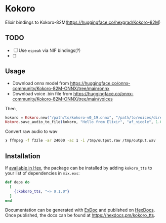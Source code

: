 # Kokoro

Elixir bindings to Kokoro-82M(https://huggingface.co/hexgrad/Kokoro-82M)

## TODO
- [ ] Use `espeak` via NIF bindings(?)
- [ ] 

## Usage

- Download onnx model from https://huggingface.co/onnx-community/Kokoro-82M-ONNX/tree/main/onnx
- Download voice .bin file from https://huggingface.co/onnx-community/Kokoro-82M-ONNX/tree/main/voices

Then,

```elixir
kokoro = Kokoro.new("/path/to/kokoro-v0_19.onnx", "/path/to/voices/directory")
Kokoro.save_audio_to_file(kokoro, "Hello from Elixir", "af_nicole", 1.0, "/tmp/output.raw")
```

Convert raw audio to wav

```sh
❯ ffmpeg -f f32le -ar 24000 -ac 1 -i /tmp/output.raw /tmp/output.wav
```

## Installation

If [available in Hex](https://hex.pm/docs/publish), the package can be installed
by adding `kokoro_tts` to your list of dependencies in `mix.exs`:

```elixir
def deps do
  [
    {:kokoro_tts, "~> 0.1.0"}
  ]
end
```

Documentation can be generated with [ExDoc](https://github.com/elixir-lang/ex_doc)
and published on [HexDocs](https://hexdocs.pm). Once published, the docs can
be found at <https://hexdocs.pm/kokoro_tts>.

